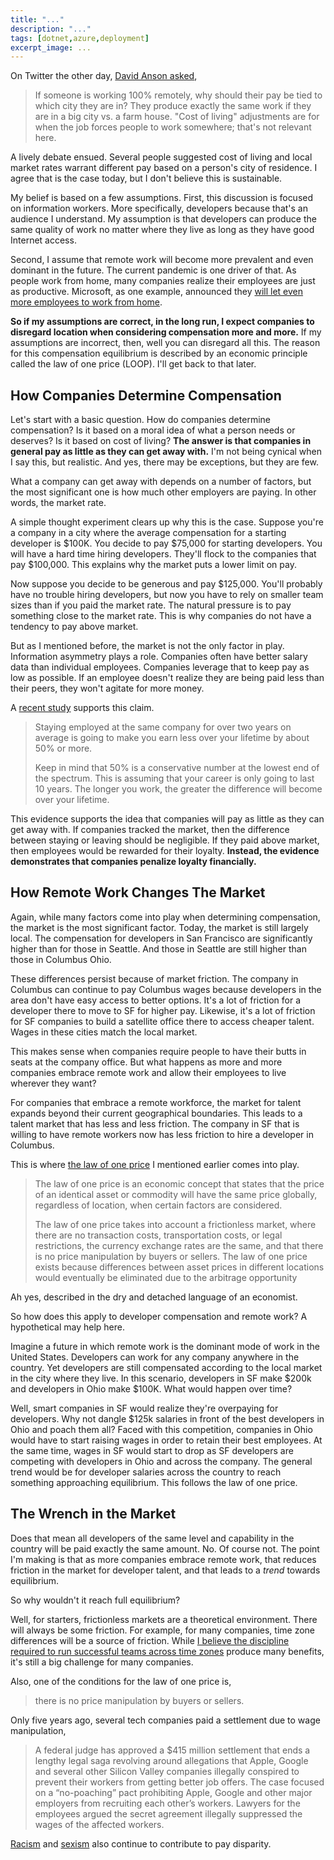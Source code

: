 ```yaml
---
title: "..."
description: "..."
tags: [dotnet,azure,deployment]
excerpt_image: ...
---
```


On Twitter the other day, [David Anson asked](https://twitter.com/DavidAns/status/1314598412277280776),

> If someone is working 100% remotely, why should their pay be tied to which city they are in? They produce exactly the same work if they are in a big city vs. a farm house. "Cost of living" adjustments are for when the job forces people to work somewhere; that's not relevant here.

A lively debate ensued. Several people suggested cost of living and local market rates warrant different pay based on a person's city of residence. I agree that is the case today, but I don't believe this is sustainable.

My belief is based on a few assumptions. First, this discussion is focused on information workers. More specifically, developers because that's an audience I understand. My assumption is that developers can produce the same quality of work no matter where they live as long as they have good Internet access.

Second, I assume that remote work will become more prevalent and even dominant in the future. The current pandemic is one driver of that. As people work from home, many companies realize their employees are just as productive. Microsoft, as one example, announced they [will let even more employees to work from home](https://www.theverge.com/2020/10/9/21508964/microsoft-remote-work-from-home-covid-19-coronavirus).

__So if my assumptions are correct, in the long run, I expect companies to disregard location when considering compensation more and more.__ If my assumptions are incorrect, then, well you can disregard all this. The reason for this compensation equilibrium is described by an economic principle called the law of one price (LOOP). I'll get back to that later. 

## How Companies Determine Compensation

Let's start with a basic question. How do companies determine compensation? Is it based on a moral idea of what a person needs or deserves? Is it based on cost of living? __The answer is that companies in general pay as little as they can get away with.__ I'm not being cynical when I say this, but realistic. And yes, there may be exceptions, but they are few.

What a company can get away with depends on a number of factors, but the most significant one is how much other employers are paying. In other words, the market rate.

A simple thought experiment clears up why this is the case. Suppose you're a company in a city where the average compensation for a starting developer is $100K. You decide to pay $75,000 for starting developers. You will have a hard time hiring developers. They'll flock to the companies that pay $100,000. This explains why the market puts a lower limit on pay.

Now suppose you decide to be generous and pay $125,000. You'll probably have no trouble hiring developers, but now you have to rely on smaller team sizes than if you paid the market rate. The natural pressure is to pay something close to the market rate. This is why companies do not have a tendency to pay above market.

But as I mentioned before, the market is not the only factor in play. Information asymmetry plays a role. Companies often have better salary data than individual employees. Companies leverage that to keep pay as low as possible. If an employee doesn't realize they are being paid less than their peers, they won't agitate for more money.

A [recent study](http://www.forbes.com/sites/cameronkeng/2014/06/22/employees-that-stay-in-companies-longer-than-2-years-get-paid-50-less/) supports this claim.

> Staying employed at the same company for over two years on average is going to make you earn less over your lifetime by about 50% or more.
> 
> Keep in mind that 50% is a conservative number at the lowest end of the spectrum. This is assuming that your career is only going to last 10 years. The longer you work, the greater the difference will become over your lifetime.

This evidence supports the idea that companies will pay as little as they can get away with. If companies tracked the market, then the difference between staying or leaving should be negligible. If they paid above market, then employees would be rewarded for their loyalty. __Instead, the evidence demonstrates that companies penalize loyalty financially.__

## How Remote Work Changes The Market

Again, while many factors come into play when determining compensation, the market is the most significant factor. Today, the market is still largely local. The compensation for developers in San Francisco are significantly higher than for those in Seattle. And those in Seattle are still higher than those in Columbus Ohio.

These differences persist because of market friction. The company in Columbus can continue to pay Columbus wages because developers in the area don't have easy access to better options. It's a lot of friction for a developer there to move to SF for higher pay. Likewise, it's a lot of friction for SF companies to build a satellite office there to access cheaper talent. Wages in these cities match the local market.

This makes sense when companies require people to have their butts in seats at the company office. But what happens as more and more companies embrace remote work and allow their employees to live wherever they want?

For companies that embrace a remote workforce, the market for talent expands beyond their current geographical boundaries. This leads to a talent market that has less and less friction. The company in SF that is willing to have remote workers now has less friction to hire a developer in Columbus.

This is where [the law of one price](https://www.investopedia.com/terms/l/law-one-price.asp) I mentioned earlier comes into play.

> The law of one price is an economic concept that states that the price of an identical asset or commodity will have the same price globally, regardless of location, when certain factors are considered.
> 
> The law of one price takes into account a frictionless market, where there are no transaction costs, transportation costs, or legal restrictions, the currency exchange rates are the same, and that there is no price manipulation by buyers or sellers. The law of one price exists because differences between asset prices in different locations would eventually be eliminated due to the arbitrage opportunity

Ah yes, described in the dry and detached language of an economist.

So how does this apply to developer compensation and remote work? A hypothetical may help here.

Imagine a future in which remote work is the dominant mode of work in the United States. Developers can work for any company anywhere in the country. Yet developers are still compensated according to the local market in the city where they live. In this scenario, developers in SF make $200k and developers in Ohio make $100K. What would happen over time?

Well, smart companies in SF would realize they're overpaying for developers. Why not dangle $125k salaries in front of the best developers in Ohio and poach them all? Faced with this competition, companies in Ohio would have to start raising wages in order to retain their best employees. At the same time, wages in SF would start to drop as SF developers are competing with developers in Ohio and across the company. The general trend would be for developer salaries across the country to reach something approaching equilibrium. This follows the law of one price.

## The Wrench in the Market

Does that mean all developers of the same level and capability in the country will be paid exactly the same amount. No. Of course not. The point I'm making is that as more companies embrace remote work, that reduces friction in the market for developer talent, and that leads to a _trend_ towards equilibrium.

So why wouldn't it reach full equilibrium?

Well, for starters, frictionless markets are a theoretical environment. There will always be some friction. For example, for many companies, time zone differences will be a source of friction. While [I believe the discipline required to run successful teams across time zones](https://haacked.com/archive/2020/03/09/geographically-distributed-teams/) produce many benefits, it's still a big challenge for many companies.

Also, one of the conditions for the law of one price is,

> there is no price manipulation by buyers or sellers.

Only five years ago, several tech companies paid a settlement due to wage manipulation,

> A federal judge has approved a $415 million settlement that ends a lengthy legal saga revolving around allegations that Apple, Google and several other Silicon Valley companies illegally conspired to prevent their workers from getting better job offers.
> The case focused on a “no-poaching” pact prohibiting Apple, Google and other major employers from recruiting each other’s workers. Lawyers for the employees argued the secret agreement illegally suppressed the wages of the affected workers.

[Racism](https://www.inc.com/salvador-rodriguez/hired-salaries-report.html) and [sexism](https://spectrum.ieee.org/view-from-the-valley/at-work/tech-careers/us-women-tech-paid-less-men) also continue to contribute to pay disparity.
